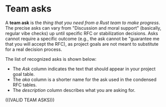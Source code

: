 # Team asks

A **team ask** is the *thing that you need from a Rust team to make progress*. The precise asks can vary from "Discussion and moral support" (basically, regular vibe checks) up until specific RFC or stabilization decisions. Asks cannot require a specific outcome (e.g., the ask cannot be "guarantee me that you will accept the RFC), as project goals are not meant to substitute for a real decision process.

The list of recognized asks is shown below:

* The *Ask* column indicates the text that should appear in your project goal table.
* The *aka* column is a shorter name for the ask used in the condensed RFC tables.
* The *description* column describes what you are asking for.

(((VALID TEAM ASKS)))